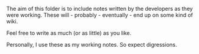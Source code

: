 <!--
SPDX-FileCopyrightText: 2023 Mewbot Developers <mewbot@quicksilver.london>

SPDX-License-Identifier: BSD-2-Clause
-->

The aim of this folder is to include notes written by the developers as they were working.
These will - probably - eventually - end up on some kind of wiki.

Feel free to write as much (or as little) as you like.

Personally, I use these as my working notes.
So expect digressions.
